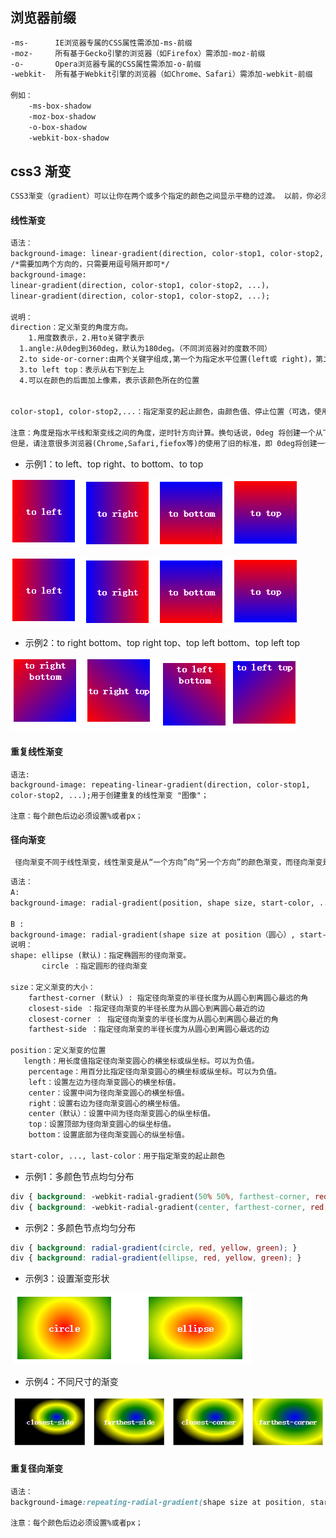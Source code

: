 ## 浏览器前缀

```txt
-ms-	  IE浏览器专属的CSS属性需添加-ms-前缀  
-moz-	  所有基于Gecko引擎的浏览器（如Firefox）需添加-moz-前缀
-o-	      Opera浏览器专属的CSS属性需添加-o-前缀
-webkit-  所有基于Webkit引擎的浏览器（如Chrome、Safari）需添加-webkit-前缀

例如：
    -ms-box-shadow	
    -moz-box-shadow	
    -o-box-shadow	
    -webkit-box-shadow	
```

## css3 渐变

```txt
CSS3渐变（gradient）可以让你在两个或多个指定的颜色之间显示平稳的过渡。 以前，你必须使用图像来实现这些效果，现在通过使用CSS3的渐变实现。
```

#### 线性渐变

```txt
语法：
background-image: linear-gradient(direction, color-stop1, color-stop2, ...);
/*需要加两个方向的，只需要用逗号隔开即可*/
background-image:
linear-gradient(direction, color-stop1, color-stop2, ...)， 
linear-gradient(direction, color-stop1, color-stop2, ...);

说明：
direction：定义渐变的角度方向。
	1.用度数表示，2.用to关键字表示
  1.angle:从0deg到360deg，默认为180deg。（不同浏览器对的度数不同）
  2.to side-or-corner:由两个关键字组成,第一个为指定水平位置(left或 right)，第二个为指定垂直位置（top或bottom），顺序是随意的，每个关键字都是可选的。
  3.to left top：表示从右下到左上
  4.可以在颜色的后面加上像素，表示该颜色所在的位置
  
  
color-stop1, color-stop2,...：指定渐变的起止颜色，由颜色值、停止位置（可选，使用百分比指定）组成。

注意：角度是指水平线和渐变线之间的角度，逆时针方向计算。换句话说，0deg 将创建一个从下到上的渐变，90deg 将创建一个从左到右的渐变。
但是，请注意很多浏览器(Chrome,Safari,fiefox等)的使用了旧的标准，即 0deg将创建一个从左到右的渐变，90deg 将创建一个从下到上的渐变。

```

+ 示例1：to left、top right、to bottom、to top

![](./17img/1.png)

![1578303549103](17img/1.png)

+ 示例2：to right bottom、top right top、top left bottom、top left top

![](./17img/2.png)



#### 重复线性渐变

```
语法:
background-image: repeating-linear-gradient(direction, color-stop1, color-stop2, ...);用于创建重复的线性渐变 "图像"；

注意：每个颜色后边必须设置%或者px；
```

#### 径向渐变

```txt
 径向渐变不同于线性渐变，线性渐变是从“一个方向”向“另一个方向”的颜色渐变，而径向渐变是从“一个点”向四周的颜色渐变
```

```txt
语法：
A:
background-image: radial-gradient(position, shape size, start-color, ..., last-color) 需要处理兼容;

B :
background-image: radial-gradient(shape size at position（圆心）, start-color, ..., last-color) 高版本不需要处理兼容;
说明： 
shape: ellipse (默认)：指定椭圆形的径向渐变。
       circle ：指定圆形的径向渐变
       
size：定义渐变的大小：
    farthest-corner (默认) : 指定径向渐变的半径长度为从圆心到离圆心最远的角
    closest-side ：指定径向渐变的半径长度为从圆心到离圆心最近的边
    closest-corner ： 指定径向渐变的半径长度为从圆心到离圆心最近的角
    farthest-side ：指定径向渐变的半径长度为从圆心到离圆心最远的边
    
position：定义渐变的位置
   length：用长度值指定径向渐变圆心的横坐标或纵坐标。可以为负值。
    percentage：用百分比指定径向渐变圆心的横坐标或纵坐标。可以为负值。
    left：设置左边为径向渐变圆心的横坐标值。
    center：设置中间为径向渐变圆心的横坐标值。
    right：设置右边为径向渐变圆心的横坐标值。
    center（默认）：设置中间为径向渐变圆心的纵坐标值。
    top：设置顶部为径向渐变圆心的纵坐标值。
    bottom：设置底部为径向渐变圆心的纵坐标值。
    
start-color, ..., last-color：用于指定渐变的起止颜色

```

+ 示例1：多颜色节点均匀分布

```css
div { background: -webkit-radial-gradient(50% 50%, farthest-corner, red, green, blue); } 
div { background: -webkit-radial-gradient(center, farthest-corner, red, green, blue); }
```

+ 示例2：多颜色节点均匀分布

```css
div { background: radial-gradient(circle, red, yellow, green); } 
div { background: radial-gradient(ellipse, red, yellow, green); }
```

+ 示例3：设置渐变形状

​		![](./17img/4.png)

+ 示例4：不同尺寸的渐变

![](./17img/5.png)

#### 重复径向渐变

```css
语法：
background-image:repeating-radial-gradient(shape size at position, start-color, ..., last-color);

注意：每个颜色后边必须设置%或者px；
```

